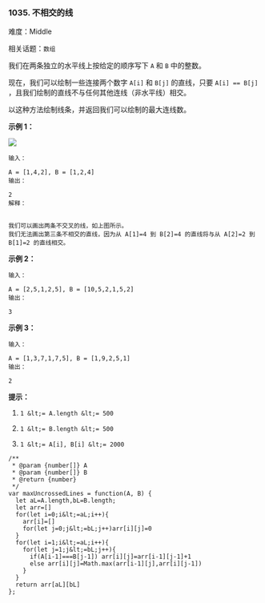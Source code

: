 ### 1035. 不相交的线

难度：Middle

相关话题：`数组`

我们在两条独立的水平线上按给定的顺序写下 `A` 和 `B` 中的整数。



现在，我们可以绘制一些连接两个数字 `A[i]` 和 `B[j]` 的直线，只要 `A[i] == B[j]` ，且我们绘制的直线不与任何其他连线（非水平线）相交。



以这种方法绘制线条，并返回我们可以绘制的最大连线数。







 **示例 1：** 



![](https://assets.leetcode-cn.com/aliyun-lc-upload/uploads/2019/04/28/142.png)




```
输入：

A = [1,4,2], B = [1,2,4]
输出：

2
解释：


我们可以画出两条不交叉的线，如上图所示。
我们无法画出第三条不相交的直线，因为从 A[1]=4 到 B[2]=4 的直线将与从 A[2]=2 到 B[1]=2 的直线相交。
```

 **示例 2：** 





```
输入：

A = [2,5,1,2,5], B = [10,5,2,1,5,2]
输出：

3

```

 **示例 3：** 





```
输入：

A = [1,3,7,1,7,5], B = [1,9,2,5,1]
输出：

2
```





 **提示：** 





1.  `1 &lt;= A.length &lt;= 500` 

2.  `1 &lt;= B.length &lt;= 500` 

3.  `1 &lt;= A[i], B[i] &lt;= 2000` 










```
/**
 * @param {number[]} A
 * @param {number[]} B
 * @return {number}
 */
var maxUncrossedLines = function(A, B) {
  let aL=A.length,bL=B.length;
  let arr=[]
  for(let i=0;i&lt;=aL;i++){
    arr[i]=[]
    for(let j=0;j&lt;=bL;j++)arr[i][j]=0
  }
  for(let i=1;i&lt;=aL;i++){
    for(let j=1;j&lt;=bL;j++){
      if(A[i-1]===B[j-1]) arr[i][j]=arr[i-1][j-1]+1
      else arr[i][j]=Math.max(arr[i-1][j],arr[i][j-1])
    }
  }
  return arr[aL][bL]
};



```
